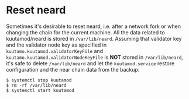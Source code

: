 # Reset neard

Sometimes it's desirable to reset neard, i.e. after a network fork or when
changing the chain for the current machine.
All the data related to kuutamod/neard is stored in `/var/lib/neard`. 
Assuming that validator key and the validator node key as specified in
`kuutamo.kuutamod.validatorKeyFile` and `kuutamo.kuutamod.validatorNodeKeyFile`
is **NOT** stored in `/var/lib/neard`, it's safe to delete `/var/lib/neard`
and let the `kuutamod.service` restore configuration and the near chain data
from the backup:

```console
$ systemctl stop kuutamod
$ rm -rf /var/lib/neard
$ systemctl start kuutamod
```
